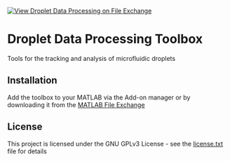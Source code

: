 [![View Droplet Data Processing on File Exchange](https://www.mathworks.com/matlabcentral/images/matlab-file-exchange.svg)](https://www.mathworks.com/matlabcentral/fileexchange/136659-droplet-data-processing)
# Droplet Data Processing Toolbox
Tools for the tracking and analysis of microfluidic droplets
## Installation
Add the toolbox to your MATLAB via the Add-on manager or by downloading it from the [MATLAB File Exchange](https://www.mathworks.com/matlabcentral/fileexchange/136659-droplet-data-processing)
## License
This project is licensed under the GNU GPLv3 License - see the [license.txt](license.txt) file for details
